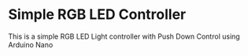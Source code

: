 # Simple RGB LED Controller

This is a simple RGB LED Light controller with Push Down Control using Arduino Nano

